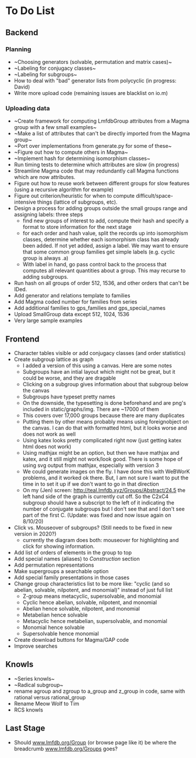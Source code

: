 # To Do List

## Backend

### Planning
* ~Choosing generators (solvable, permutation and matrix cases)~
* ~Labeling for conjugacy classes~
* ~Labeling for subgroups~
* How to deal with "bad" generator lists from polycyclic (in progress: David)
* Write more upload code (remaining issues are blacklist on io.m)

### Uploading data
* ~Create framework for computing LmfdbGroup attributes from a Magma group with a few small examples~
* ~Make a list of attributes that can't be directly imported from the Magma group~
* ~Port over implementations from generate.py for some of these~
* ~Figure out how to compute others in Magma~
* ~Implement hash for determining isomorphism classes~
* Run timing tests to determine which attributes are slow (in progress)
* Streamline Magma code that may redundantly call Magma functions which are now attributes.
* Figure out how to reuse work between different groups for slow features (using a recursive algorithm for example)
* Figure out criterion/heuristic for when to compute difficult/space-intensive things (lattice of subgroups, etc).
* Design a process for adding groups outside the small groups range and assigning labels: three steps
  - find new groups of interest to add, compute their hash and specify a format to store information for the next stage
  - for each order and hash value, split the records up into isomorphism classes, determine whether each isomorphism class has already been added.  If not yet added, assign a label.  We may want to ensure that some common group families get simple labels (e.g. cyclic group is always .a)
  - With label in hand, go pass control back to the process that computes all relevant quantities about a group.  This may recurse to adding subgroups.
* Run hash on all groups of order 512, 1536, and other orders that can't be IDed.
* Add generator and relations template to families
* Add Magma coded number for families from series
* Add additional families to gps_families and gps_special_names
* Upload SmallGroup data except 512, 1024, 1536
* Very large sample examples


## Frontend

* Character tables visible or add conjugacy classes (and order statistics)
* Create subgroup lattice as graph
  * I added a version of this using a canvas.  Here are some notes
  * Subgroups have an intial layout which might not be great, but it could be worse, and they are dragable
  * Clicking on a subgroup gives information about that subgroup below the canvas
  * Subgroups have typeset pretty names
  * On the downside, the typesetting is done beforehand and are png's included in static/graphs/img.  There are ~17000 of them
  * This covers over 17,000 groups because there are many duplicates
  * Putting them by other means probably means using foreignobject on the canvas.  I can do that with formatted html, but it looks worse and does not work as well
  * Using katex looks pretty complicated right now (just getting katex html does not work)
  * Using mathjax might be an option, but then we have mathjax and katex, and it still might not work/look good.  There is some hope of using svg output from mathjax, especially with version 3
  * We could generate images on the fly. I have done this with WeBWorK problems, and it worked ok there.  But, I am not sure I want to put the time in to set it up if we don't want to go in that direction
  * On my (Jen) screen: http://teal.lmfdb.xyz/Groups/Abstract/24.5  the left hand side of the graph is currently cut off. So the C2xC4 subgroup should have a subscript to the left of it indicating the number of conjugate subgroups but I don't see that and I don't see part of the first C. (Update: was fixed and now issue again on 8/10/20)
* Click vs. Mouseover of subgroups? (Still needs to be fixed in new version in 2020?)
  * currently the diagram does both: mouseover for highlighting and click for showing information.
* Add list of orders of elements in the group to top
* Add special names (aliases) to *Construction* section
* Add permutation representations
* Make supergroups a searchable option
* Add special family presentations in those cases
* Change group characteristics list to be more like:  "cyclic (and so abelian, solvable, nilpotent, and monomial)"  instead of just full list
    * Z-group means metacyclic, supersolvable, and monomial
    * Cyclic hence abelian, solvable, nilpotent, and monomial
    * Abelian hence solvable, nilpotent, and monomial
    * Metabelian hence solvable
    * Metacyclic hence metabelian, supersolvable, and monomial
    * Monomial hence solvable 
    * Supersolvable hence monomial
* Create download buttons for Magma/GAP code
* Improve searches

## Knowls

* ~Series knowls~
* ~Radical subgroup~
* rename agroup and zgroup to a_group and z_group in code, same with rational versus rational_group
* Rename Meow Wolf to Tim
* RCS knowls

## Last Stage

* Should www.lmfdb.org/Group (or browse page like it) be where the breadcrumb www.lmfdb.org/Groups  goes?


